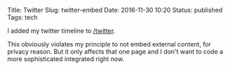 Title: Twitter
Slug: twitter-embed
Date: 2016-11-30 10:20
Status: published
Tags: tech

I added my twitter timeline to [/twitter](/twitter).

This obviously violates my principle to not embed external content, for
privacy reason. But it only affects that one page and I don't want to
code a more sophisticated integrated right now.
